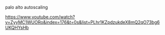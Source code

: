 palo alto autoscaling

https://www.youtube.com/watch?v=ZyyMC1WUORo&index=176&t=0s&list=PLhr1KZpdzukdeX8mQ2qO73bg6UKQHYsHb
